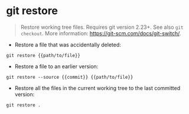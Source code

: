 # git restore

> Restore working tree files. Requires git version 2.23+.
> See also `git checkout`.
> More information: <https://git-scm.com/docs/git-switch/>.

- Restore a file that was accidentally deleted:

`git restore {{path/to/file}}`

- Restore a file to an earlier version:

`git restore --source {{commit}} {{path/to/file}}`

- Restore all the files in the current working tree to the last committed version:

`git restore .`
